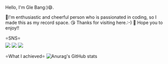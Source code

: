 
Hello, I'm Gle Bang:)😄.  
     
💪I'm enthusiastic and cheerful person who is passionated in coding, so I made this as my record space.
😘 Thanks for visiting here.:-)
🤩 Hope you to enjoy!!
  
  
⭐️SNS⭐️   
<img src="https://img.shields.io/badge/Instagram-E4405F?style=flat-square&logo=Instagram&logoColor=white"/>
<img src="https://img.shields.io/badge/Notion-000000?style=flat-square&logo=Notion&logoColor=white"/>
<img src="https://img.shields.io/badge/Gmail:bangbabo131@gmail.com-EA4335?style=flat-square&logo=Gmail&logoColor=white"/>
   
   
   
⭐️What I achieved⭐️
![Anurag's GitHub stats](https://github-readme-stats.vercel.app/api?username=Gwithjoy&show_icons=true&theme=radical)
